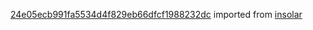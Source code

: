 [24e05ecb991fa5534d4f829eb66dfcf1988232dc](https://github.com/insolar/insolar/commit/24e05ecb991fa5534d4f829eb66dfcf1988232dc) imported from [insolar](https://github.com/insolar/insolar)
